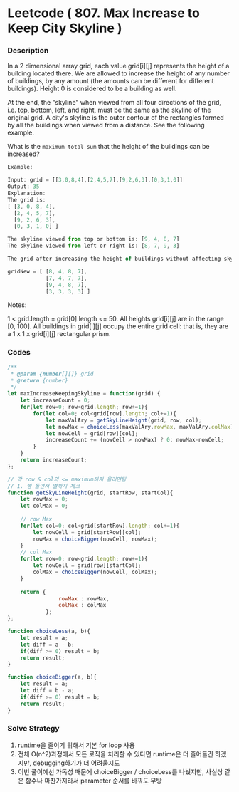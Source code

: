 # Leetcode ( 807. Max Increase to Keep City Skyline )

### Description

In a 2 dimensional array grid, each value grid[i][j] represents the height of a building located there. We are allowed to increase the height of any number of buildings, by any amount (the amounts can be different for different buildings). Height 0 is considered to be a building as well. 

At the end, the "skyline" when viewed from all four directions of the grid, i.e. top, bottom, left, and right, must be the same as the skyline of the original grid. A city's skyline is the outer contour of the rectangles formed by all the buildings when viewed from a distance. See the following example.

What is the `maximum total sum` that the height of the buildings can be increased?

~~~javascript
Example:

Input: grid = [[3,0,8,4],[2,4,5,7],[9,2,6,3],[0,3,1,0]]
Output: 35
Explanation: 
The grid is:
[ [3, 0, 8, 4], 
  [2, 4, 5, 7],
  [9, 2, 6, 3],
  [0, 3, 1, 0] ]

The skyline viewed from top or bottom is: [9, 4, 8, 7]
The skyline viewed from left or right is: [8, 7, 9, 3]

The grid after increasing the height of buildings without affecting skylines is:

gridNew = [ [8, 4, 8, 7],
            [7, 4, 7, 7],
            [9, 4, 8, 7],
            [3, 3, 3, 3] ]
~~~

Notes:

1 < grid.length = grid[0].length <= 50.
All heights grid[i][j] are in the range [0, 100].
All buildings in grid[i][j] occupy the entire grid cell: that is, they are a 1 x 1 x grid[i][j] rectangular prism.

### Codes
~~~javascript
/**
 * @param {number[][]} grid
 * @return {number}
 */
let maxIncreaseKeepingSkyline = function(grid) {
    let increaseCount = 0;
    for(let row=0; row<grid.length; row+=1){
        for(let col=0; col<grid[row].length; col+=1){
            let maxValAry = getSkyLineHeight(grid, row, col);
            let nowMax = choiceLess(maxValAry.rowMax, maxValAry.colMax);
            let nowCell = grid[row][col];
            increaseCount += (nowCell > nowMax) ? 0: nowMax-nowCell;
        }
    }
    return increaseCount;
};

// 각 row & col의 <= maximum까지 올리면됨
// 1. 행 돌면서 열까지 체크
function getSkyLineHeight(grid, startRow, startCol){
    let rowMax = 0;
    let colMax = 0;
    
    // row Max
    for(let col=0; col<grid[startRow].length; col+=1){
        let nowCell = grid[startRow][col];
        rowMax = choiceBigger(nowCell, rowMax);
    }
    // col Max
    for(let row=0; row<grid.length; row+=1){
        let nowCell = grid[row][startCol];
        colMax = choiceBigger(nowCell, colMax);
    }
    
    return {
                rowMax : rowMax,
                colMax : colMax
            };
};

function choiceLess(a, b){
    let result = a;
    let diff = a - b;
    if(diff >= 0) result = b;
    return result;
}

function choiceBigger(a, b){
    let result = a;
    let diff = b - a;
    if(diff >= 0) result = b;
    return result;
}
~~~

### Solve Strategy
1. runtime을 줄이기 위해서 기본 for loop 사용
2. 전체 O(n^2)과정에서 모든 로직을 처리할 수 있다면 runtime은 더 줄어들긴 하겠지만, debugging하기가 더 어려울지도
3. 이번 풀이에선 가독성 때문에 choiceBigger / choiceLess를 나눴지만, 사실상 같은 함수나 마찬가지라서 parameter 순서를 바꿔도 무방